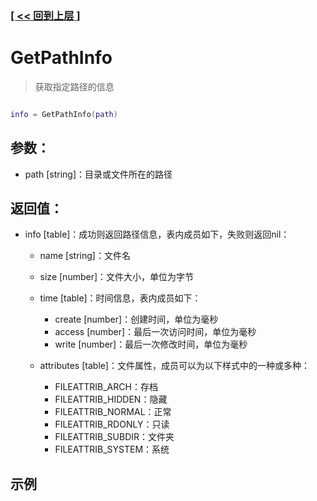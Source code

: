 ### [[ << 回到上层 ]](README.md)

# GetPathInfo

> 获取指定路径的信息

```lua

info = GetPathInfo(path)

```

## 参数：

+ path [string]：目录或文件所在的路径

## 返回值：

+ info [table]：成功则返回路径信息，表内成员如下，失败则返回nil：

    + name [string]：文件名
    + size [number]：文件大小，单位为字节
    + time [table]：时间信息，表内成员如下：

        + create [number]：创建时间，单位为毫秒
        + access [number]：最后一次访问时间，单位为毫秒
        + write [number]：最后一次修改时间，单位为毫秒

    + attributes [table]：文件属性，成员可以为以下样式中的一种或多种：

        + FILEATTRIB_ARCH：存档
        + FILEATTRIB_HIDDEN：隐藏
        + FILEATTRIB_NORMAL：正常
        + FILEATTRIB_RDONLY：只读
        + FILEATTRIB_SUBDIR：文件夹
        + FILEATTRIB_SYSTEM：系统

## 示例

```lua

```
